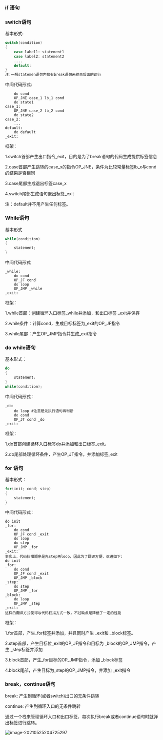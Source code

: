 ### if 语句



### switch语句

基本形式:

```cpp
switch(condition)
{
    case label1: statement1
    case label2: statement2
    ....
    default:
}
注:一般statemen语句内都有break语句来结束后面的运行
```

中间代码形式:

```shell
	do cond
	OP_JNE case_1 lb_1 cond
	do state1
case_1:
	OP_JNE case_2 lb_2 cond
	do state2
case_2:
	...
default:
	do default
_exit:
```

框架：

1.switch首部产生出口指令_exit，目的是为了break语句的代码生成提供标签信息

2.case首部产生跳转的case_x的指令OP_JNE，条件为比较常量标签lb_x与cond的结果是否相同

3.case尾部生成退出标签case_x

4.switch尾部生成语句退出标签_exit

注：default并不用产生任何标签。



### While语句

基本形式

```cpp
while(condition)
{
    statement;
}
```

中间代码形式

```shell
_while:
	do cond
	OP_JF cond
	do loop
	OP_JMP _while
_exit:
```

框架：

1.while首部：创建循环入口标签_while并添加，和出口标签 _exit并保存

2.while条件：计算cond，生成目标标签为_exit的OP_JF指令

3.while尾部：产生OP_JMP指令并生成_exit指令



### do while语句

基本形式：

```cpp
do
{
    statement;
}
while(condition);
```

中间代码形式：

```shell
_do:
	do loop #注意是先执行语句再判断
	do cond
	OP_JT cond _do
_exit:
```

框架：

1.do首部创建循环入口标签do并添加和出口标签_exit。

2.do尾部处理循环条件，产生OP_JT指令，并添加标签_exit



### for 语句

基本形式：

```cpp
for(init; cond; step)
{
    statement;
}
```

中间代码形式：

```shell
do init
_for:
	do cond
	OP_JF cond _exit
	do loop
	do step
	OP_JMP _for
_exit:
事实上，代码扫描顺序是先step再loop，因此为了翻译方便，改进如下:
do init
_for:
	do cond
	OP_JF cond _exit
	OP_JMP _block
_step:
	do step
	OP_JMP _for
_block:
	do loop
	OP_JMP _step
_exit:
这样的翻译方式使得与代码扫描方式一致，不过缺点是降低了一定的性能
```

框架：

1.for首部，产生_for标签并添加，并且同时产生 _exit和 _block标签。

2.step首部，产生目标位_exit的OP_JF指令和目标为 _block的OP_JMP指令，产生 _step标签并添加

3.block首部，产生_for目标的OP_JMP指令，添加 _block标签

4.block尾部，产生目标为_step的OP_JMP指令，并添加 _exit指令	



### break，continue语句

break: 产生到循环(或者switch)出口的无条件跳转

continue: 产生到循环入口的无条件跳转

通过一个栈来管理循环入口和出口标签，每次执行break或者continue语句时就弹出标签进行跳转。

![image-20210525204725297](E:\Typora\image\image-20210525204725297.png)


